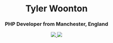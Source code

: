 <!--
**tylerwoonton/tylerwoonton** is a ✨ _special_ ✨ repository because its `README.md` (this file) appears on your GitHub profile.
-->

<!--<p align="center">
  <img src="https://raw.githubusercontent.com/tylerwoonton/tylerwoonton/master/undraw_source_code_xx2e.png" height="200px" />
</p>
-->

<!--
<p align="center">
  <img src="https://media.giphy.com/media/QX22HMlpgdkJapKF75/giphy.gif" height="200" />
</p>
-->

<h1 align="center">Tyler Woonton</h1>
<h3 align="center">PHP Developer from Manchester, England</h3>

<p align="center">
  <a href="https://twitter.com/tylerwoonton" target="_blank">
    <img src="https://img.shields.io/badge/tylerwoonton%20-%231DA1F2.svg?&style=for-the-badge&logo=Twitter&logoColor=white"/>
  </a>
  
  <a href="https://linkedin.com/in/tylerwoonton" target="_blank">
    <img src="https://img.shields.io/badge/tylerwoonton%20-%230077B5.svg?&style=for-the-badge&logo=LinkedIn&logoColor=white"/>
  </a>
</p>
